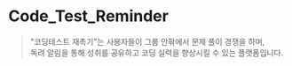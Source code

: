 # Code_Test_Reminder
> "코딩테스트 재촉기"는 사용자들이 그룹 안팎에서 문제 풀이 경쟁을 하며,<br>
> 독려 알림을 통해 성취를 공유하고 코딩 실력을 향상시킬 수 있는 플랫폼입니다.
